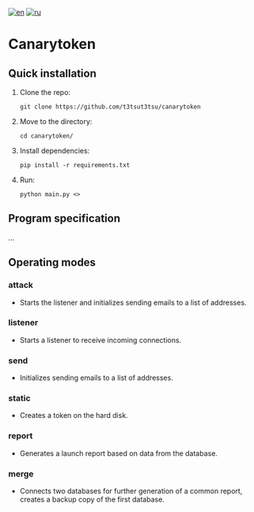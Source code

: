 [![en](https://img.shields.io/badge/lang-en-red.svg)](https://github.com/t3tsut3tsu/canarytoken/blob/master/README.md)
[![ru](https://img.shields.io/badge/lang-ru-green.svg)](https://github.com/t3tsut3tsu/canarytoken/blob/master/README.ru.md)

# Canarytoken

## Quick installation

1. Clone the repo: 

   ```git clone https://github.com/t3tsut3tsu/canarytoken```
2. Move to the directory:
   
   ```cd canarytoken/```
4. Install dependencies:
   
   ```pip install -r requirements.txt```
6. Run:
   
   ```python main.py <>```

## Program specification
...

## Operating modes

### attack
- Starts the listener and initializes sending emails to a list of addresses.

### listener
- Starts a listener to receive incoming connections.

### send
- Initializes sending emails to a list of addresses.

### static
- Creates a token on the hard disk.

### report
- Generates a launch report based on data from the database.

### merge
- Connects two databases for further generation of a common report, creates a backup copy of the first database.
